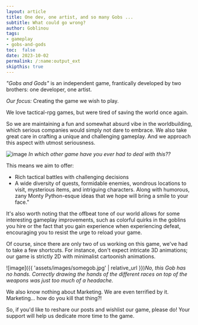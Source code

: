 ```yaml
---
layout: article
title: One dev, one artist, and so many Gobs ...
subtitle: What could go wrong?
author: Goblinou
tags:
- gameplay
- gobs-and-gods
toc:  false
date: 2023-10-02
permalink: /:name:output_ext
skipthis: true
---
```


*"Gobs and Gods"* is an independent game, frantically developed by two brothers: one developer, one artist.

*Our focus:* Creating the game we wish to play.

We love tactical-rpg games, but were tired of saving the world once again.

So we are maintaining a fun and somewhat absurd vibe in the worldbuilding, 
which serious companies would simply not dare to embrace.
We also take great care in crafting a unique and challenging gameplay. And we approach this aspect with utmost seriousness.


![image]({{'assets/images/incontinent.jpg'}})
*In which other game have you ever had to deal with this??* 


This means we aim to offer:
- Rich tactical battles with challenging decisions
- A wide diversity of quests, formidable  enemies, wondrous locations to visit, mysterious items, and intriguing characters.
Along with humorous, zany Monty Python-esque ideas that we hope will bring a smile to your face."

It's also worth noting that the offbeat tone of our world allows for some interesting gameplay improvements, such as colorful quirks in the goblins you hire or the fact that you gain experience when experiencing defeat, encouraging you to resist the urge to reload your game.


Of course, since there are only two of us working on this game, we've had to take a few shortcuts.
For instance, don't expect intricate 3D animations; our game is strictly 2D with minimalist cartoonish animations.

![image]({{ 'assets/images/somegob.jpg' | relative_url }})*No, this Gob has no hands. Correctly drawing the hands of the different races on top of the weapons was just too much of a headache.*

We also know nothing about Marketing. 
We are even terrified by it. Marketing... how do you kill that thing?! 

So, if you'd like to reshare our posts and wishlist our game, please do! 
Your support will help us dedicate more time to the game.

